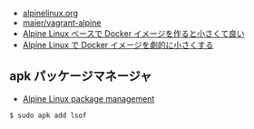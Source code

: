 - [alpinelinux.org](http://alpinelinux.org/)
- [maier/vagrant-alpine](https://github.com/maier/vagrant-alpine)
- [Alpine Linux ベースで Docker イメージを作ると小さくて良い](https://www.higebu.com/blog/2015/06/15/build-docker-images-based-on-alpine-linux/#.Vrrb_pOLSHp)
- [Alpine Linux で Docker イメージを劇的に小さくする](http://qiita.com/asakaguchi/items/484ba262965ef3823f61)


## apk パッケージマネージャ

- [Alpine Linux package management](https://wiki.alpinelinux.org/wiki/Alpine_Linux_package_management)

~~~bash
$ sudo apk add lsof
~~~
